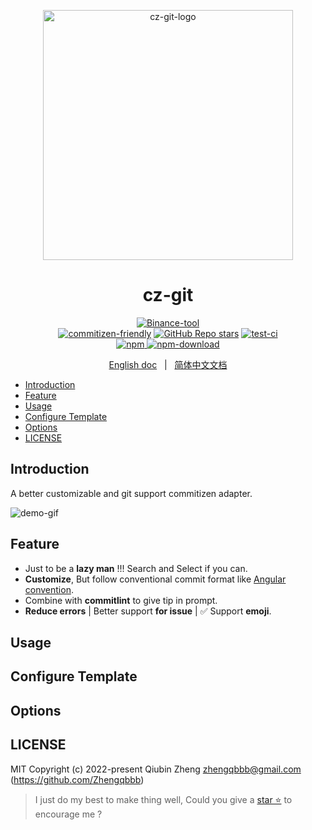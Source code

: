 <p align="center">
    <a target="_blank" href="https://github.com/Zhengqbbb/cz-git">
        <img src="https://user-images.githubusercontent.com/40693636/154064210-964aeaa0-d9dc-4cea-9e52-2ffc3789611b.png" alt="cz-git-logo" width="400" data-width="400" data-height="400">
    </a>
</p>

<h1 align="center">cz-git</h1>

<p align="center">
    <a target="_blank" href="https://github.com/Zhengqbbb/cz-git"><img alt="Binance-tool" src="https://img.shields.io/badge/Commitizen-Adapter-red.svg?logo=git&style=flat"><img></a>
    <br/>
    <a target="_blank" href="http://commitizen.github.io/cz-cli/"><img alt="commitizen-friendly" src="https://img.shields.io/badge/commitizen-friendly-brightgreen.svg?logo=github"><img></a>
    <a target="_blank" href="https://github.com/Zhengqbbb/cz-git"><img alt="GitHub Repo stars" src="https://img.shields.io/github/stars/zhengqbbb/cz-git?style=social"></img></a>
    <a target="_blank" href="https://github.com/Zhengqbbb/cz-git/actions/workflows/nodejs.yml"><img alt="test-ci" src="https://github.com/Zhengqbbb/cz-git/workflows/Node.js%20CI/badge.svg"><img></a>
    <br/>
    <a href="https://www.npmjs.com/package/cz-git">
        <img alt="npm" src="https://img.shields.io/npm/v/cz-git?style=flat-square&logo=npm">
        <img alt="npm-download" src="https://img.shields.io/npm/dm/cz-git.svg?style=flat-square&logo=npm"><img>
    </a>
    <br/>
</p>
<p align="center">
    <a href="https://github.com/Zhengqbbb/cz-git#readme">English doc</a>
    &nbsp; | &nbsp;
    <a href="https://www.qbenben.com/docs/play/commitizen-adapter-cz-git">简体中文文档</a>
</p>

<!-- TOC -->

- [Introduction](#introduction)
- [Feature](#feature)
- [Usage](#usage)
- [Configure Template](#configure-template)
- [Options](#options)
- [LICENSE](#license)

<!-- /TOC -->

## Introduction

A better customizable and git support commitizen adapter.

![demo-gif](https://user-images.githubusercontent.com/40693636/154906217-e0b1c5d0-9294-4072-8082-c0cdd9392023.gif)

## Feature

- Just to be a **lazy man** !!! Search and Select if you can.
- **Customize**, But follow conventional commit format like [Angular convention](https://github.com/angular/angular.js/blob/master/CONTRIBUTING.md#-git-commit-guidelines).
- Combine with **commitlint** to give tip in prompt.
- **Reduce errors** | Better support **for issue** | ✅ Support **emoji**.

## Usage

## Configure Template

## Options

## LICENSE

MIT
Copyright (c) 2022-present Qiubin Zheng <zhengqbbb@gmail.com> (https://github.com/Zhengqbbb)

> I just do my best to make thing well, Could you give a [star ⭐](https://github.com/Zhengqbbb/cz-git) to encourage me ?
